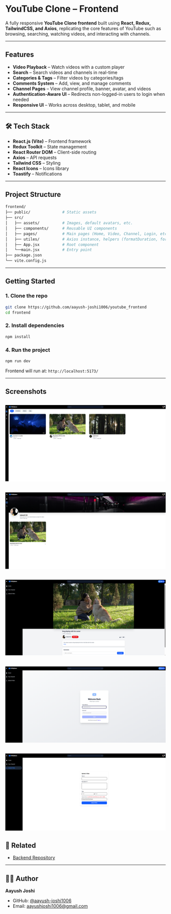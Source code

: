 # YouTube Clone – Frontend

A fully responsive **YouTube Clone frontend** built using **React, Redux, TailwindCSS, and Axios**, replicating the core features of YouTube such as browsing, searching, watching videos, and interacting with channels.

---

## Features

- **Video Playback** – Watch videos with a custom player
- **Search** – Search videos and channels in real-time
- **Categories & Tags** – Filter videos by categories/tags
- **Comments System** – Add, view, and manage comments
- **Channel Pages** – View channel profile, banner, avatar, and videos
- **Authentication-Aware UI** – Redirects non-logged-in users to login when needed
- **Responsive UI** – Works across desktop, tablet, and mobile

---

## 🛠️ Tech Stack

- **React.js (Vite)** – Frontend framework
- **Redux Toolkit** – State management
- **React Router DOM** – Client-side routing
- **Axios** – API requests
- **Tailwind CSS** – Styling
- **React Icons** – Icons library
- **Toastify** – Notifications

---

## Project Structure

```bash
frontend/
├── public/              # Static assets
├── src/
│   ├── assets/          # Images, default avatars, etc.
│   ├── components/      # Reusable UI components
│   ├── pages/           # Main pages (Home, Video, Channel, Login, etc.)
│   ├── utiles/          # Axios instance, helpers (formatDuration, formatViews, etc.)
│   ├── App.jsx          # Root component
│   └──main.jsx          # Entry point
├── package.json
└── vite.config.js
```

---

## Getting Started

### 1. Clone the repo

```bash
git clone https://github.com/aayush-joshi1006/youtube_frontend
cd frontend
```

### 2. Install dependencies

```bash
npm install
```

### 4. Run the project

```bash
npm run dev
```

Frontend will run at: `http://localhost:5173/`

---

## Screenshots

![Homepage Screenshot](./public/HomePage.png)
---
![Channel Screenshot](./public/ChannelPage.png)
---
![VIdeo Player Screenshot](./public/VideoPlayer.png)
---
![Login Page Screenshot](./public/LoginPage.png)
---
![Uplaod Video Screenshot](./public/UplaodVideo.png)
---

## 🔗 Related

- [Backend Repository](https://github.com/aayush-joshi1006/youtube_backend)

---

## 👨‍💻 Author

**Aayush Joshi**

- GitHub: [@aayush-joshi1006](https://github.com/aayush-joshi1006)
- Email: aayushjoshi1006@gmail.com
